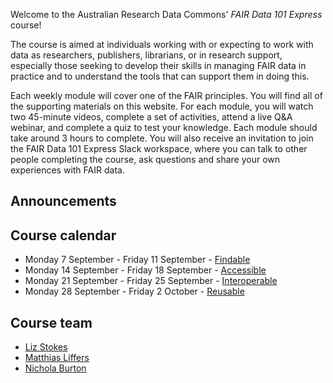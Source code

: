 Welcome to the Australian Research Data Commons' *FAIR Data 101 Express* course!

The course is aimed at individuals working with or expecting to work with data as researchers, publishers, librarians, or in research support, especially those seeking to develop their skills in managing FAIR data in practice and to understand the tools that can support them in doing this.

Each weekly module will cover one of the FAIR principles. You will find all of the supporting materials on this website. For each module, you will watch two 45-minute videos, complete a set of activities, attend a live Q&A webinar, and complete a quiz to test your knowledge. Each module should take around 3 hours to complete. You will also receive an invitation to join the FAIR Data 101 Express Slack workspace, where you can talk to other people completing the course, ask questions and share your own experiences with FAIR data. 

## Announcements

## Course calendar

* Monday 7 September - Friday 11 September - [Findable](findable)
* Monday 14 September - Friday 18 September - [Accessible](accessible)
* Monday 21 September - Friday 25 September - [Interoperable](interoperable)
* Monday 28 September - Friday 2 October - [Reusable](reusable)

## Course team

* [Liz Stokes](https://orcid.org/0000-0002-2973-5647)
* [Matthias Liffers](https://orcid.org/0000-0002-3639-2080)
* [Nichola Burton](https://orcid.org/0000-0003-4470-4846)
